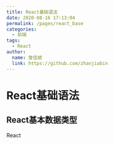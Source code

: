 ```yaml
---
title: React基础语法
date: 2020-08-16 17:13:04
permalink: /pages/react_base
categories:
  - 前端
tags:
  - React
author:
  name: 詹佳斌
  link: https://github.com/zhanjiabin
---
```

# React基础语法
## React基本数据类型

React
<!-- more -->
